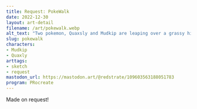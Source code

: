 ```yaml
---
title: Request: PokeWalk
date: 2022-12-30
layout: art-detail
filename: /art/pokewalk.webp
alt_text: "Two pokemon, Quaxsly and Mudkip are leaping over a grassy hill on a sunny day."
slug: pokewalk
characters:
- Mudkip
- Quaxly
arttags:
- sketch
- request
mastodon_url: https://mastodon.art/@redstrate/109603563188051783
program: PRocreate
---
```

Made on request!
